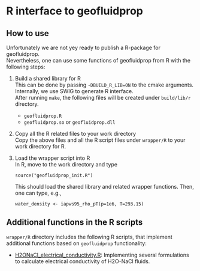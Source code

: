R interface to geofluidprop
====

## How to use
Unfortunately we are not yey ready to publish a R-package for geofluidprop.  
Nevertheless, one can use some functions of geofluidprop from R with the following steps:

1. Build a shared library for R  
This can be done by passing `-DBUILD_R_LIB=ON` to the cmake arguments. 
Internally, we use SWIG to generate R interface.  
After running `make`, the following files will be created under `build/lib/r` directory.
    * `geofluidprop.R`
    * `geofluidprop.so` or `geofluidprop.dll`

2. Copy all the R related files to your work directory  
Copy the above files and all the R script files under `wrapper/R` to your work directory for R.

3. Load the wrapper script into R  
In R, move to the work directory and type 
    ```
    source("geofluidprop_init.R")
    ```  
    This should load the shared library and related wrapper functions.
    Then, one can type, e.g.,
    ```
    water_density <- iapws95_rho_pT(p=1e6, T=293.15)
    ```  

## Additional functions in the R scripts
`wrapper/R` directory includes the following R scripts, that implement additional functions based on  `geofluidprop` functionality: 
- [H2ONaCl_electrical_conductivity.R](H2ONaCl_electrical_conductivity.R): Implementing several formulations to calculate electrical conductivity of H2O-NaCl fluids.
